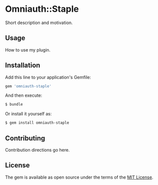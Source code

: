 # Omniauth::Staple
Short description and motivation.

## Usage
How to use my plugin.

## Installation
Add this line to your application's Gemfile:

```ruby
gem 'omniauth-staple'
```

And then execute:
```bash
$ bundle
```

Or install it yourself as:
```bash
$ gem install omniauth-staple
```

## Contributing
Contribution directions go here.

## License
The gem is available as open source under the terms of the [MIT License](http://opensource.org/licenses/MIT).
